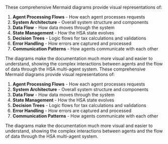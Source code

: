 
These comprehensive Mermaid diagrams provide visual representations of:

1. **Agent Processing Flows** - How each agent processes requests
2. **System Architecture** - Overall system structure and components
3. **Data Flow** - How data moves through the system
4. **State Management** - How the HSA state evolves
5. **Decision Trees** - Logic flows for tax calculations and validations
6. **Error Handling** - How errors are captured and processed
7. **Communication Patterns** - How agents communicate with each other

The diagrams make the documentation much more visual and easier to understand, showing the complex interactions between agents and the flow of data through the HSA multi-agent system.
These comprehensive Mermaid diagrams provide visual representations of:

1. **Agent Processing Flows** - How each agent processes requests
2. **System Architecture** - Overall system structure and components
3. **Data Flow** - How data moves through the system
4. **State Management** - How the HSA state evolves
5. **Decision Trees** - Logic flows for tax calculations and validations
6. **Error Handling** - How errors are captured and processed
7. **Communication Patterns** - How agents communicate with each other

The diagrams make the documentation much more visual and easier to understand, showing the complex interactions between agents and the flow of data through the HSA multi-agent system.